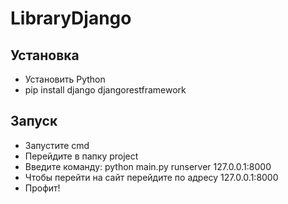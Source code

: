 # LibraryDjango

## Установка

- Установить Python
- pip install django djangorestframework

## Запуск

- Запустите cmd
- Перейдите в папку project
- Введите команду: python main.py runserver 127.0.0.1:8000
- Чтобы перейти на сайт перейдите по адресу 127.0.0.1:8000
- Профит!
